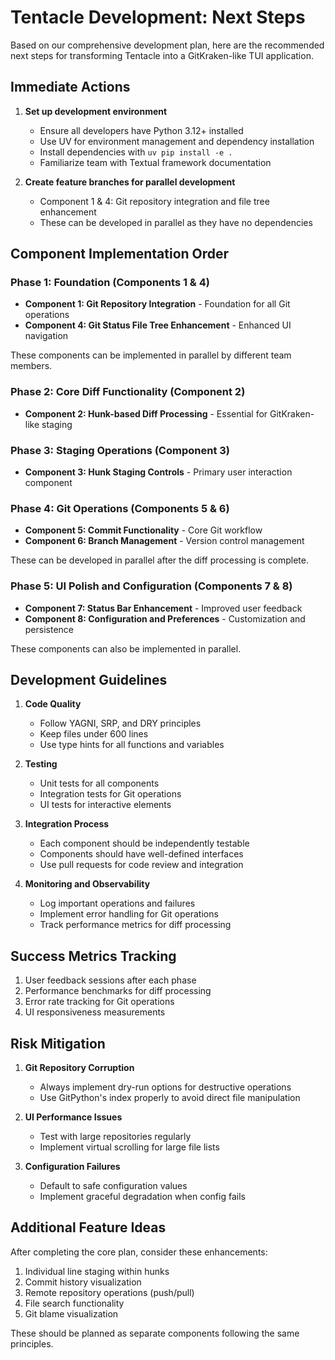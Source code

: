 # Tentacle Development: Next Steps

Based on our comprehensive development plan, here are the recommended next steps for transforming Tentacle into a GitKraken-like TUI application.

## Immediate Actions

1. **Set up development environment**
   - Ensure all developers have Python 3.12+ installed
   - Use UV for environment management and dependency installation
   - Install dependencies with `uv pip install -e .`
   - Familiarize team with Textual framework documentation

2. **Create feature branches for parallel development**
   - Component 1 & 4: Git repository integration and file tree enhancement
   - These can be developed in parallel as they have no dependencies

## Component Implementation Order

### Phase 1: Foundation (Components 1 & 4)
- **Component 1: Git Repository Integration** - Foundation for all Git operations
- **Component 4: Git Status File Tree Enhancement** - Enhanced UI navigation

These components can be implemented in parallel by different team members.

### Phase 2: Core Diff Functionality (Component 2)
- **Component 2: Hunk-based Diff Processing** - Essential for GitKraken-like staging

### Phase 3: Staging Operations (Component 3)
- **Component 3: Hunk Staging Controls** - Primary user interaction component

### Phase 4: Git Operations (Components 5 & 6)
- **Component 5: Commit Functionality** - Core Git workflow
- **Component 6: Branch Management** - Version control management

These can be developed in parallel after the diff processing is complete.

### Phase 5: UI Polish and Configuration (Components 7 & 8)
- **Component 7: Status Bar Enhancement** - Improved user feedback
- **Component 8: Configuration and Preferences** - Customization and persistence

These components can also be implemented in parallel.

## Development Guidelines

1. **Code Quality**
   - Follow YAGNI, SRP, and DRY principles
   - Keep files under 600 lines
   - Use type hints for all functions and variables

2. **Testing**
   - Unit tests for all components
   - Integration tests for Git operations
   - UI tests for interactive elements

3. **Integration Process**
   - Each component should be independently testable
   - Components should have well-defined interfaces
   - Use pull requests for code review and integration

4. **Monitoring and Observability**
   - Log important operations and failures
   - Implement error handling for Git operations
   - Track performance metrics for diff processing

## Success Metrics Tracking

1. User feedback sessions after each phase
2. Performance benchmarks for diff processing
3. Error rate tracking for Git operations
4. UI responsiveness measurements

## Risk Mitigation

1. **Git Repository Corruption**
   - Always implement dry-run options for destructive operations
   - Use GitPython's index properly to avoid direct file manipulation

2. **UI Performance Issues**
   - Test with large repositories regularly
   - Implement virtual scrolling for large file lists

3. **Configuration Failures**
   - Default to safe configuration values
   - Implement graceful degradation when config fails

## Additional Feature Ideas

After completing the core plan, consider these enhancements:

1. Individual line staging within hunks
2. Commit history visualization
3. Remote repository operations (push/pull)
4. File search functionality
5. Git blame visualization

These should be planned as separate components following the same principles.